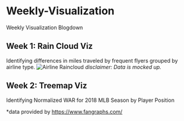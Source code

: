# Weekly-Visualization
Weekly Visualization Blogdown

## Week 1: Rain Cloud Viz
Identifying differences in miles traveled by frequent flyers grouped by airline type. 
![Airline Raincloud](https://user-images.githubusercontent.com/32825422/98740036-01e49900-2370-11eb-972f-e7b3d625ee81.PNG)
*disclaimer: Data is mocked up.* 

## Week 2: Treemap Viz
Identifying Normalized WAR for 2018 MLB Season by Player Position 

*data provided by https://www.fangraphs.com/
